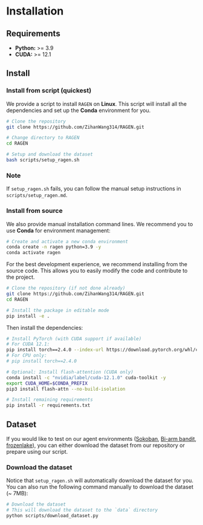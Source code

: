 # Installation
## Requirements
- **Python:** >= 3.9
- **CUDA:** >= 12.1

## Install
### Install from script (quickest)
We provide a script to install `RAGEN` on **Linux**. This script will install all the dependencies and set up the **Conda** environment for you.
```bash
# Clone the repository
git clone https://github.com/ZihanWang314/RAGEN.git

# Change directory to RAGEN
cd RAGEN

# Setup and download the dataset
bash scripts/setup_ragen.sh
```

### Note
If `setup_ragen.sh` fails, you can follow the manual setup instructions in `scripts/setup_ragen.md`.

### Install from source
We also provide manual installation command lines. We recommend you to use **Conda** for environment management:
```bash
# Create and activate a new conda environment
conda create -n ragen python=3.9 -y
conda activate ragen
```

For the best development experience, we recommend installing from the source code. This allows you to easily modify the code and contribute to the project.

```bash
# Clone the repository (if not done already)
git clone https://github.com/ZihanWang314/RAGEN.git
cd RAGEN

# Install the package in editable mode
pip install -e .
```
Then install the dependencies:
```bash
# Install PyTorch (with CUDA support if available)
# For CUDA 12.1:
pip install torch==2.4.0 --index-url https://download.pytorch.org/whl/cu121
# For CPU only:
# pip install torch==2.4.0

# Optional: Install flash-attention (CUDA only)
conda install -c "nvidia/label/cuda-12.1.0" cuda-toolkit -y
export CUDA_HOME=$CONDA_PREFIX
pip3 install flash-attn --no-build-isolation

# Install remaining requirements
pip install -r requirements.txt
```

## Dataset
If you would like to test on our agent environments ([Sokoban](../practical_guide/examples/sokoban.md), [Bi-arm bandit](../practical_guide/examples/bi_arm_bandit.md), [frozenlake](../practical_guide/examples/frozenlake.md)), you can either download the dataset from our repository or prepare using our script.
### Download the dataset
Notice that `setup_ragen.sh` will automatically download the dataset for you. You can also run the following command manually to download the dataset (~ 7MB):
```bash
# Download the dataset
# This will download the dataset to the `data` directory
python scripts/download_dataset.py
```